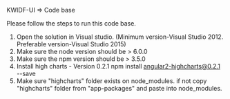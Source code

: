 KWIDF-UI => Code base

Please follow the steps to run this code base.
1. Open the solution in Visual studio. (Minimum version-Visual Studio 2012. Preferable version-Visual Studio 2015)
2. Make sure the node version should be > 6.0.0
3. Make sure the npm version should be > 3.5.0
4. Install high charts - Version 0.2.1
	npm install angular2-highcharts@0.2.1 --save
5. Make sure "highcharts" folder exists on node_modules. if not copy "highcharts" folder from "app-packages" and paste into node_modules.

